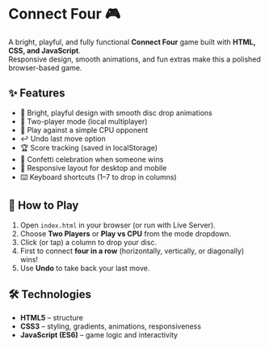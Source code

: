 # Connect Four 🎮

A bright, playful, and fully functional **Connect Four** game built with **HTML, CSS, and JavaScript**.  
Responsive design, smooth animations, and fun extras make this a polished browser-based game.

## ✨ Features
- 🎨 Bright, playful design with smooth disc drop animations  
- 👥 Two-player mode (local multiplayer)  
- 🤖 Play against a simple CPU opponent  
- ↩️ Undo last move option  
- 🏆 Score tracking (saved in localStorage)  
- 🎉 Confetti celebration when someone wins  
- 📱 Responsive layout for desktop and mobile  
- ⌨️ Keyboard shortcuts (1–7 to drop in columns)  

## 🚀 How to Play
1. Open `index.html` in your browser (or run with Live Server).  
2. Choose **Two Players** or **Play vs CPU** from the mode dropdown.  
3. Click (or tap) a column to drop your disc.  
4. First to connect **four in a row** (horizontally, vertically, or diagonally) wins!  
5. Use **Undo** to take back your last move.  

## 🛠️ Technologies
- **HTML5** – structure  
- **CSS3** – styling, gradients, animations, responsiveness  
- **JavaScript (ES6)** – game logic and interactivity  

